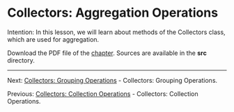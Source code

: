 # Collectors: Aggregation Operations

Intention: In this lesson, we will learn about methods of the Collectors class, which are used for aggregation.

Download the PDF file of the [chapter](chapter_22.pdf). Sources are available in the <b>src</b> directory. 


<hr>

Next: [Collectors: Grouping Operations](chapter_23.md "Collectors: Grouping Operations") - Collectors: Grouping Operations.

Previous: [Collectors: Collection Operations](chapter_21.md "Collectors: Collection Operations") - 
Collectors: Collection Operations.